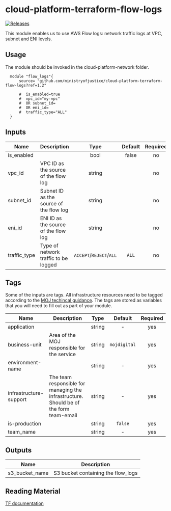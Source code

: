 # cloud-platform-terraform-flow-logs

[![Releases](https://img.shields.io/github/release/ministryofjustice/cloud-platform-terraform-flow-logs/all.svg?style=flat-square)](https://github.com/ministryofjustice/cloud-platform-terraform-flow-logs/releases)

This module enables us to use AWS Flow logs: network traffic logs at VPC, subnet and ENI levels.
## Usage

The module should be invoked in the cloud-platform-network folder.

```hcl
  module "flow_logs"{
      source= "github.com/ministryofjustice/cloud-platform-terraform-flow-logs?ref=1.2"
      
      #  is_enabled=true
      #  vpc_id="my-vpc" 
      #  OR subnet_id=
      #  OR eni_id=
      #  traffic_type="ALL"
  }
```
## Inputs


| Name | Description | Type | Default | Required |
|------|-------------|:----:|:-----:|:-----:|
| is_enabled | | bool | false| no |
| vpc_id | VPC ID as the source of the flow log| string |  | no |
| subnet_id | Subnet ID as the source of the flow log| string |  | no |
| eni_id | ENI ID as the source of the flow log| string |  | no |
| traffic_type | Type of network traffic to be logged | `ACCEPT`/`REJECT`/`ALL` | `ALL`| no |


## Tags

Some of the inputs are tags. All infrastructure resources need to be tagged according to the [MOJ techincal guidance](https://ministryofjustice.github.io/technical-guidance/standards/documenting-infrastructure-owners/#documenting-owners-of-infrastructure). The tags are stored as variables that you will need to fill out as part of your module.

| Name | Description | Type | Default | Required |
|------|-------------|:----:|:-----:|:-----:|
| application |  | string | - | yes |
| business-unit | Area of the MOJ responsible for the service | string | `mojdigital` | yes |
| environment-name |  | string | - | yes |
| infrastructure-support | The team responsible for managing the infrastructure. Should be of the form team-email | string | - | yes |
| is-production |  | string | `false` | yes |
| team_name |  | string | - | yes |


## Outputs


| Name | Description |
|------|-------------|
| s3_bucket_name | S3 bucket containing the flow_logs|

## Reading Material

[TF documentation](https://registry.terraform.io/providers/hashicorp/aws/latest/docs/resources/flow_log)
